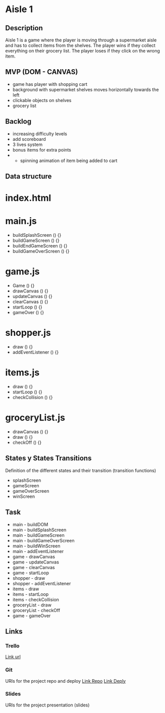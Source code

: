 # Aisle 1

## Description
Aisle 1 is a game where the player is moving through a supermarket aisle and has to collect items from the shelves. The player wins if they collect everything on their grocery list. The player loses if they click on the wrong item.

<!---The player passes each level by collecting all the items on their grocery list before reaching the end of the aisle. Each game, the player has 3 lives. Lives will be taken away each time the player clicks on a wrong item. The game is over after the player has no more lives.-->

## MVP (DOM - CANVAS)
- game has player with shopping cart
- background with supermarket shelves moves horizontally towards the left
- clickable objects on shelves
- grocery list

## Backlog
- increasing difficulty levels
- add scoreboard
- 3 lives system
- bonus items for extra points
- - spinning animation of item being added to cart

## Data structure

# index.html

# main.js
- buildSplashScreen () {}
- buildGameScreen () {}
- buildEndGameScreen () {}
- buildGameOverScreen () {}

# game.js
- Game () {}
- drawCanvas () {}
- updateCanvas () {}
- clearCanvas () {}
- startLoop () {}
- gameOver () {}

# shopper.js
- draw () {}
- addEventListener () {}

# items.js
- draw () {}
- startLoop () {}
- checkCollision () {}

# groceryList.js
- drawCanvas () {}
- draw () {}
- checkOff () {}

## States y States Transitions
Definition of the different states and their transition (transition functions)
- splashScreen
- gameScreen
- gameOverScreen
- winScreen

## Task
- main - buildDOM
- main - buildSplashScreen
- main - buildGameScreen
- main - buildGameOverScreen
- main - buildWinScreen
- main - addEventListener
- game - drawCanvas
- game - updateCanvas
- game - clearCanvas
- game - startLoop
- shopper - draw
- shopper - addEventListener
- items - draw
- items - startLoop
- items - checkCollision
- groceryList - draw
- groceryList - checkOff
- game - gameOver

## Links

### Trello
[Link url](https://trello.com/b/Sq0xQB4e/aisle-1)

### Git
URIs for the project repo and deploy
[Link Repo](https://github.com/michelleytlock/aisle-1)
[Link Deply](https://michelleytlock.github.io/aisle-1/)

### Slides
URIs for the project presentation (slides)